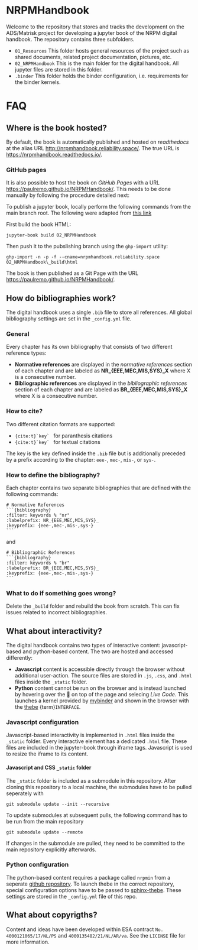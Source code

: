 # NRPMHandbook
Welcome to the repository that stores and tracks the development on the ADS/Matrisk project for developing a jupyter book of the NRPM digital handbook. The repository contains three subfolders.

- `01_Resources` This folder hosts general resources of the project such as shared documents, related project documentation, pictures, etc.
- `02_NRPMHandbook` This is the main folder for the digital handbook. All jupyter files are stored in this folder.
- `.binder` This folder holds the binder configuration, i.e. requirements for the binder kernels.

# FAQ

## Where is the book hosted?
By default, the book is automatically published and hosted on *readthedocs* at the alias URL http://nrpmhandbook.reliability.space/. The true URL is https://nrpmhandbook.readthedocs.io/. 

### GitHub pages
It is also possible to host the book on *GitHub Pages* with a URL https://paulremo.github.io/NRPMHandbook/. This needs to be done manually by following the procedure detailed next:

To publish a jupyter book, locally perform the following commands from the main branch root. The following were adapted from [this link](https://jupyterbook.org/start/publish.html)

First build the book HTML:
```
jupyter-book build 02_NRPMHandbook
```

Then push it to the pubslishing branch using the `ghp-import` utility:
```
ghp-import -n -p -f --cname=nrpmhandbook.reliability.space 02_NRPMHandbook\_build\html
```

The book is then published as a Git Page with the URL https://paulremo.github.io/NRPMHandbook/.

## How do bibliographies work?
The digital handbook uses a single `.bib` file to store all references. All global bibliography settings are set in the `_config.yml` file.

### General
Every chapter has its own bibliography that consists of two different reference types:
- **Normative references** are displayed in the *normative references* section of each chapter and are labeled as **NR_{EEE,MEC,MIS,SYS}_X** where X is a consecutive number.
- **Bibliographic references** are displayed in the *bibliographic references* section of each chapter and are labeled as **BR_{EEE,MEC,MIS,SYS}_X** where X is a consecutive number.

### How to cite?
Two different citation formats are supported: 
- ``{cite:t}`key` `` for paranthesis citations
- ``{cite:t}`key` `` for textual citations
 
The key is the key defined inside the `.bib` file but is additionally preceded by a prefix according to the chapter: `eee-`, `mec-`, `mis-`, or `sys-`. 

### How to define the bibliography?
Each chapter contains two separate bibliographies that are defined with the following commands:
````
# Normative References
```{bibliography}
:filter: keywords % "nr"
:labelprefix: NR_{EEE,MEC,MIS,SYS}_
:keyprefix: {eee-,mec-,mis-,sys-}
```
````
and
````
# Bibliographic References
```{bibliography}
:filter: keywords % "br"
:labelprefix: BR_{EEE,MEC,MIS,SYS}_
:keyprefix: {eee-,mec-,mis-,sys-}
```
````

### What to do if something goes wrong?
Delete the `_build` folder and rebuild the book from scratch. This can fix issues related to incorrect bibliographies.
 

## What about interactivity?
The digital handbook contains two types of interactive content: javascript-based and python-based content. The two are hosted and accessed differently:

- **Javascript** content is accessible directly through the browser without additional user-action. The source files are stored in `.js`, `.css`, and `.html` files inside the `_static` folder.
- **Python** content cannot be run on the browser and is instead launched by hovering over the :rocket: on top of the page and selecing *Live Code*. This launches a kernel provided by [mybinder](https://mybinder.org/) and shown in the browser with the [thebe](https://github.com/executablebooks/thebe) {term}`INTERFACE`. 

### Javascript configuration
Javascript-based interactivity is implemented in `.html` files inside the `_static` folder. Every interactive element has a dedicated `.html` file. These files are included in the jupyter-book through iframe tags. Javascript is used to resize the iframe to its content.

#### Javascript and CSS `_static` folder
The `_static` folder is included as a submodule in this repository. After cloning this repository to a local machine, the submodules have to be pulled seperately with
```
git submodule update --init --recursive
```
To update submodules at subsequent pulls, the following command has to be run from the main repository
```
git submodule update --remote
```
If changes in the submodule are pulled, they need to be committed to the main repository explicitly afterwards.


### Python configuration
The python-based content requires a package called `nrpmin` from a seperate [github repository](https://github.com/paulremo/NRPMInteractivity/). To launch thebe in the correct repository, special configuration options have to be passed to [sphinx-thebe](https://sphinx-thebe.readthedocs.io/en/latest/configure.html). These settings are stored in the `_config.yml` file of this repo.

## What about copyrigths?
Content and ideas have been developed within ESA contract `No. 4000121065/17/NL/PS` and `4000135482/21/NL/AR/va`. See the `LICENSE` file for more information.
